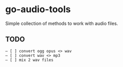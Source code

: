 # go-audio-tools
Simple collection of methods to work with audio files.

TODO
---
```
– [ ] convert ogg opus <> wav
– [ ] convert wav <> mp3
– [ ] mix 2 wav files
```
